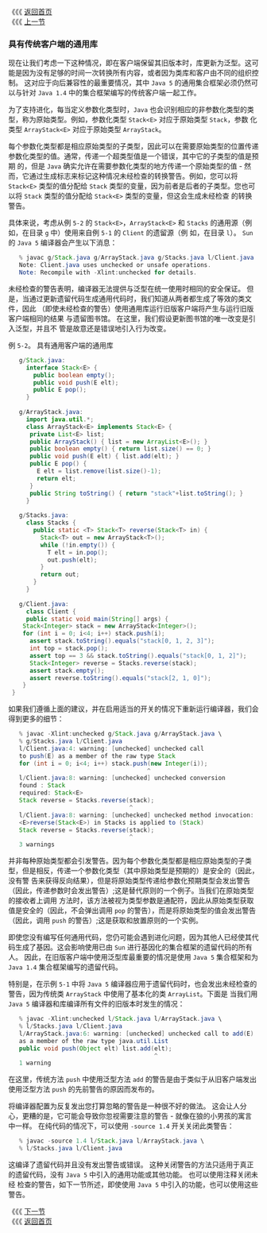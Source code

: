 《《《 [返回首页](../README.md)       <br/>
《《《 [上一节](02_Generic_Library_with_Generic_Client.md)

### 具有传统客户端的通用库

现在让我们考虑一下这种情况，即在客户端保留其旧版本时，库更新为泛型。这可能是因为没有足够的时间一次转换所有内容，或者因为类库和客户由不同的组织控制。
这对应于向后兼容性的最重要情况，其中 `Java 5` 的通用集合框架必须仍然可以与针对 `Java 1.4` 中的集合框架编写的传统客户端一起工作。

为了支持进化，每当定义参数化类型时，`Java` 也会识别相应的非参数化类型的类型，称为原始类型。例如，参数化类型 `Stack<E>` 对应于原始类型 `Stack`，参数
化类型 `ArrayStack<E>` 对应于原始类型 `ArrayStack`。

每个参数化类型都是相应原始类型的子类型，因此可以在需要原始类型的位置传递参数化类型的值。通常，传递一个超类型值是一个错误，其中它的子类型的值是预期
的，但是 `Java` 确实允许在需要参数化类型的地方传递一个原始类型的值 - 然而，它通过生成标志来标记这种情况未经检查的转换警告。例如，您可以将 
`Stack<E>` 类型的值分配给 `Stack` 类型的变量，因为前者是后者的子类型。您也可以将 `Stack` 类型的值分配给 `Stack<E>` 类型的变量，但这会生成未经检查
的转换警告。

具体来说，考虑从例 `5-2` 的 `Stack<E>`，`ArrayStack<E>` 和 `Stacks` 的通用源（例如，在目录 `g` 中）使用来自例 `5-1` 的 `Client` 的遗留源（例
如，在目录 `l`）。 `Sun` 的 `Java 5` 编译器会产生以下消息：

```java
   % javac g/Stack.java g/ArrayStack.java g/Stacks.java l/Client.java
   Note: Client.java uses unchecked or unsafe operations.
   Note: Recompile with -Xlint:unchecked for details.
```

未经检查的警告表明，编译器无法提供与泛型在统一使用时相同的安全保证。 但是，当通过更新遗留代码生成通用代码时，我们知道从两者都生成了等效的类文件，因此
（即使未经检查的警告）使用通用库运行旧版客户端将产生与运行旧版客户端相同的结果 与遗留图书馆。 在这里，我们假设更新图书馆的唯一改变是引入泛型，并且不
管是故意还是错误地引入行为改变。

例 `5-2`。 具有通用客户端的通用库

```java
   g/Stack.java:
     interface Stack<E> {
       public boolean empty();
       public void push(E elt);
       public E pop();
     }
   
   g/ArrayStack.java:
     import java.util.*;
     class ArrayStack<E> implements Stack<E> {
      private List<E> list;
	  public ArrayStack() { list = new ArrayList<E>(); }
      public boolean empty() { return list.size() == 0; }
      public void push(E elt) { list.add(elt); }
      public E pop() {
		E elt = list.remove(list.size()-1);
		return elt;
	  }
	  public String toString() { return "stack"+list.toString(); }
     }
    
   g/Stacks.java:
     class Stacks {
	   public static <T> Stack<T> reverse(Stack<T> in) {
	     Stack<T> out = new ArrayStack<T>();
		 while (!in.empty()) {
		   T elt = in.pop();
		   out.push(elt);
		 }
		 return out;
	   }
	 }
	 
   g/Client.java:
     class Client {
     public static void main(String[] args) {
	Stack<Integer> stack = new ArrayStack<Integer>();
	for (int i = 0; i<4; i++) stack.push(i);
	  assert stack.toString().equals("stack[0, 1, 2, 3]");
	  int top = stack.pop();
	  assert top == 3 && stack.toString().equals("stack[0, 1, 2]");
	  Stack<Integer> reverse = Stacks.reverse(stack);
	  assert stack.empty();
	  assert reverse.toString().equals("stack[2, 1, 0]");
	}
 }
```

如果我们遵循上面的建议，并在启用适当的开关的情况下重新运行编译器，我们会得到更多的细节：

```java
   % javac -Xlint:unchecked g/Stack.java g/ArrayStack.java \
   % g/Stacks.java l/Client.java
   l/Client.java:4: warning: [unchecked] unchecked call
   to push(E) as a member of the raw type Stack
   for (int i = 0; i<4; i++) stack.push(new Integer(i));
									   ^
   l/Client.java:8: warning: [unchecked] unchecked conversion
   found : Stack
   required: Stack<E>
   Stack reverse = Stacks.reverse(stack);
								  ^
   l/Client.java:8: warning: [unchecked] unchecked method invocation:
   <E>reverse(Stack<E>) in Stacks is applied to (Stack)
   Stack reverse = Stacks.reverse(stack);
								  ^
   3 warnings
```

并非每种原始类型都会引发警告。因为每个参数化类型都是相应原始类型的子类型，但是相反，传递一个参数化类型（其中原始类型是预期的）是安全的（因此，没有警
告来获得反向结果），但是将原始类型传递给参数化预期类型会发出警告（因此，传递参数时会发出警告）;这是替代原则的一个例子。当我们在原始类型的接收者上调用
方法时，该方法被视为类型参数是通配符，因此从原始类型获取值是安全的（因此，不会弹出调用 `pop` 的警告），而是将原始类型的值会发出警告（因此，调用 
`push` 的警告）;这是获取和放置原则的一个实例。

即使您没有编写任何通用代码，您仍可能会遇到进化问题，因为其他人已经使其代码生成了基因。这会影响使用已由 `Sun` 进行基因化的集合框架的遗留代码的所有人。
因此，在旧版客户端中使用泛型库最重要的情况是使用 `Java 5` 集合框架和为 `Java 1.4` 集合框架编写的遗留代码。

特别是，在示例 `5-1` 中将 `Java 5` 编译器应用于遗留代码时，也会发出未经检查的警告，因为传统类 `ArrayStack` 中使用了基本化的类 `ArrayList`。下面是
当我们用 `Java 5` 编译器和库编译所有文件的旧版本时发生的情况：

```java
   % javac -Xlint:unchecked l/Stack.java l/ArrayStack.java \
   % l/Stacks.java l/Client.java
   l/ArrayStack.java:6: warning: [unchecked] unchecked call to add(E)
   as a member of the raw type java.util.List
   public void push(Object elt) list.add(elt);
										 ^
   1 warning
```

在这里，传统方法 `push` 中使用泛型方法 `add` 的警告是由于类似于从旧客户端发出使用泛型方法 `push` 的先前警告的原因而发布的。

将编译器配置为反复发出您打算忽略的警告是一种很不好的做法。 这会让人分心，更糟的是，它可能会导致你忽视需要注意的警告 - 就像在狼的小男孩的寓言中一样。 
在纯代码的情况下，可以使用 `-source 1.4` 开关关闭此类警告：

```java
   % javac -source 1.4 l/Stack.java l/ArrayStack.java \
   % l/Stacks.java l/Client.java
```

这编译了遗留代码并且没有发出警告或错误。 这种关闭警告的方法只适用于真正的遗留代码，没有 `Java 5` 中引入的通用功能或其他功能。 也可以使用注释关闭未经
检查的警告，如下一节所述，即使使用 `Java 5` 中引入的功能，也可以使用这些警告。

《《《 [下一节](04_Legacy_Library_with_Generic_Client.md)      <br/>
《《《 [返回首页](../README.md)
